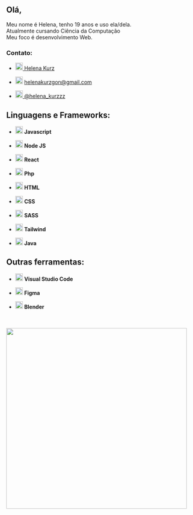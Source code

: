 ## Olá,  
Meu nome é Helena, tenho 19 anos e uso ela/dela.  
Atualmente cursando Ciência da Computação  
Meu foco é desenvolvimento Web.  

### Contato: 
- <a target="_blank" href="https://www.linkedin.com/in/helena-kurz-1738a2256/"> <img src="https://cdn.jsdelivr.net/gh/devicons/devicon/icons/linkedin/linkedin-original.svg" width="20px" height="auto" /> Helena Kurz </a>
          
- <img src="https://cdn.jsdelivr.net/gh/devicons/devicon/icons/google/google-original.svg"   width="20px" height="auto" /> helenakurzgon@gmail.com

- <a target="_blank" href="https://twitter.com/helena_kurzzz"> <img src="https://cdn.jsdelivr.net/gh/devicons/devicon/icons/twitter/twitter-original.svg" width="20px" height="auto" /> @helena_kurzzz </a>

## Linguagens e Frameworks:
- <img src="https://cdn.jsdelivr.net/gh/devicons/devicon/icons/javascript/javascript-original.svg"  width="20px" height="auto" /> **Javascript**
  
- <img src="https://cdn.jsdelivr.net/gh/devicons/devicon/icons/nodejs/nodejs-original.svg"  width="20px" height="auto" /> **Node JS**
  
- <img src="https://cdn.jsdelivr.net/gh/devicons/devicon/icons/react/react-original.svg"  width="20px" height="auto" /> **React**

- <img src="https://cdn.jsdelivr.net/gh/devicons/devicon/icons/php/php-original.svg"  width="20px" height="auto" /> **Php**
  
- <img src="https://cdn.jsdelivr.net/gh/devicons/devicon/icons/html5/html5-original.svg"  width="20px" height="auto" /> **HTML**

- <img src="https://cdn.jsdelivr.net/gh/devicons/devicon/icons/css3/css3-original.svg"  width="20px" height="auto" /> **CSS**
  
- <img src="https://cdn.jsdelivr.net/gh/devicons/devicon/icons/sass/sass-original.svg"  width="20px" height="auto" /> **SASS**
  
- <img src="https://cdn.jsdelivr.net/gh/devicons/devicon/icons/tailwindcss/tailwindcss-plain.svg"  width="20px" height="auto" /> **Tailwind**

- <img src="https://cdn.jsdelivr.net/gh/devicons/devicon/icons/java/java-original.svg"  width="20px" height="auto" /> **Java**
 
## Outras ferramentas:
- <img src="https://cdn.jsdelivr.net/gh/devicons/devicon/icons/vscode/vscode-original.svg"  width="20px" height="auto" /> **Visual Studio Code**
  
- <img src="https://cdn.jsdelivr.net/gh/devicons/devicon/icons/figma/figma-original.svg"  width="20px" height="auto" /> **Figma**
  
- <img src="https://cdn.jsdelivr.net/gh/devicons/devicon/icons/blender/blender-original.svg"  width="20px" height="auto" /> **Blender**

<br> <br>
<img style="width: 50vw" src="https://wakatime.com/share/@aaneleh/5b01596c-341e-4487-b1fa-a2a976138183.svg" />
